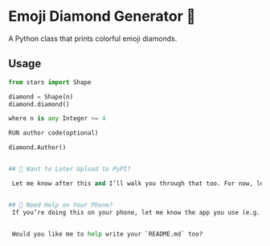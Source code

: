 # Emoji Diamond Generator 💎

A Python class that prints colorful emoji diamonds.

## Usage

```python
from stars import Shape

diamond = Shape(n)
diamond.diamond()

where n is any Integer >= 4

RUN author code(optional)

diamond.Author()


## 🧪 Want to Later Upload to PyPI?

 Let me know after this and I’ll walk you through that too. For now, let’s focus on getting your GitHub project ready.


## 🔧 Need Help on Your Phone?
 If you’re doing this on your phone, let me know the app you use (e.g. GitHub app, Termux, Pydroid) so I can give you phone-friendly instructions.


 Would you like me to help write your `README.md` too?
